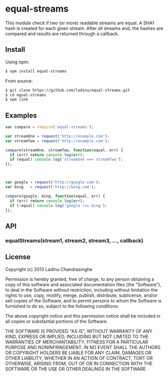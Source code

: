 # equal-streams

This module check if two (or more) readable streams are equal. A SHA1 hash is 
created for each given stream. After all streams end, the hashes are compared
and results are returned through a callback.

## Install
Using npm:
```sh
$ npm install equal-streams
```
From source:
```sh
$ git clone https://github.com/ladinu/equal-streams.git
$ cd equal-streams
$ npm link
```

## Examples

```javascript
var compare = require('equal-streams');

var streamOne = request('http://example.com');
var streamTwo = request('http://example.com');

compare(streamOne, streamTwo, function(equal, err) {
  if (err) return console.log(err);
  if (equal) console.log('streamOne === streamTwo');
});



var google = request('http://google.com');
var bing   = request('http://bing.com');

compare(google, bing, function(equal, err) {
  if (err) return console.log(err);
  if (!equal) console.log('google !== bing');
});
```

## API
### equalStreams(stream1, stream2, stream3, ..., callback)


## License

Copyright (c) 2013 Ladinu Chandrasinghe

Permission is hereby granted, free of charge, to any person obtaining a copy of this
software and associated documentation files (the "Software"), to deal in the Software
without restriction, including without limitation the rights to use, copy, modify,
merge, publish, distribute, sublicense, and/or sell copies of the Software, and to
permit persons to whom the Software is furnished to do so, subject to the following
conditions:

The above copyright notice and this permission notice shall be included in all copies
or substantial portions of the Software.

THE SOFTWARE IS PROVIDED "AS IS", WITHOUT WARRANTY OF ANY KIND, EXPRESS OR IMPLIED,
INCLUDING BUT NOT LIMITED TO THE WARRANTIES OF MERCHANTABILITY, FITNESS FOR A
PARTICULAR PURPOSE AND NONINFRINGEMENT. IN NO EVENT SHALL THE AUTHORS OR COPYRIGHT
HOLDERS BE LIABLE FOR ANY CLAIM, DAMAGES OR OTHER LIABILITY, WHETHER IN AN ACTION OF
CONTRACT, TORT OR OTHERWISE, ARISING FROM, OUT OF OR IN CONNECTION WITH THE SOFTWARE OR
THE USE OR OTHER DEALINGS IN THE SOFTWARE.
